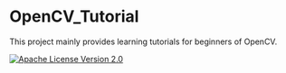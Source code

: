 # OpenCV_Tutorial
This project mainly provides learning tutorials for beginners of OpenCV.

[![Apache License Version 2.0](https://img.shields.io/badge/license-Apache_2.0-green.svg)](LICENSE)
